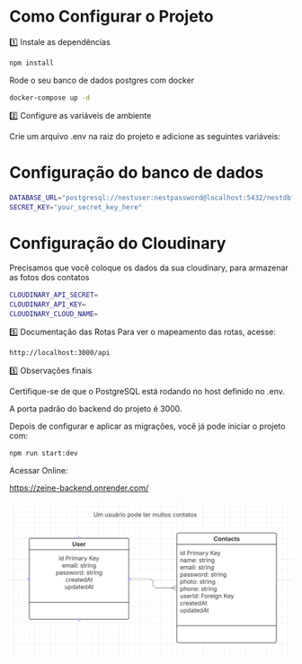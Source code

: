 # Como Configurar o Projeto

1️⃣ Instale as dependências

```bash
npm install
```

Rode o seu banco de dados postgres com docker

```bash
docker-compose up -d
```

2️⃣ Configure as variáveis de ambiente

Crie um arquivo .env na raiz do projeto e adicione as seguintes variáveis:

# Configuração do banco de dados

```bash
DATABASE_URL="postgresql://nestuser:nestpassword@localhost:5432/nestdb?schema=public"
SECRET_KEY="your_secret_key_here"
```

# Configuração do Cloudinary

Precisamos que você coloque os dados da sua cloudinary, para armazenar as fotos dos contatos

```bash
CLOUDINARY_API_SECRET=
CLOUDINARY_API_KEY=
CLOUDINARY_CLOUD_NAME=
```

5️⃣ Documentação das Rotas
Para ver o mapeamento das rotas, acesse:

```bash
http://localhost:3000/api
```

5️⃣ Observações finais

Certifique-se de que o PostgreSQL está rodando no host definido no .env.

A porta padrão do backend do projeto é 3000.

Depois de configurar e aplicar as migrações, você já pode iniciar o projeto com:

```bash
npm run start:dev
```

Acessar Online:

https://zeine-backend.onrender.com/

![Diagrama](image.png)
